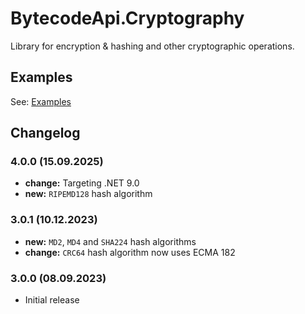 # BytecodeApi.Cryptography

Library for encryption & hashing and other cryptographic operations.

## Examples

See: [Examples](https://github.com/bytecode77/bytecode-api/blob/master/BytecodeApi.Cryptography/README.md)

## Changelog

### 4.0.0 (15.09.2025)

* **change:** Targeting .NET 9.0
* **new:** `RIPEMD128` hash algorithm

### 3.0.1 (10.12.2023)

* **new:** `MD2`, `MD4` and `SHA224` hash algorithms
* **change:** `CRC64` hash algorithm now uses ECMA 182

### 3.0.0 (08.09.2023)

* Initial release